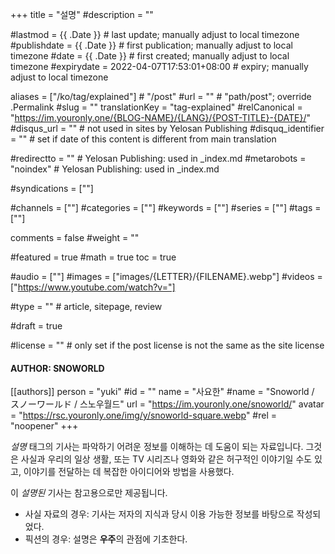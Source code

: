 +++
title = "설명"
#description = ""

#lastmod = {{ .Date }}                 # last update; manually adjust to local timezone
#publishdate = {{ .Date }}             # first publication; manually adjust to local timezone
#date = {{ .Date }}                    # first created; manually adjust to local timezone
#expirydate = 2022-04-07T17:53:01+08:00              # expiry; manually adjust to local timezone

aliases = ["/ko/tag/explained"]                                        # "/post"
#url = ""                                              # "path/post"; override .Permalink
#slug = ""
translationKey = "tag-explained"
#relCanonical = "https://im.youronly.one/{BLOG-NAME}/{LANG}/{POST-TITLE}-{DATE}/"
#disqus_url = ""                                       # not used in sites by Yelosan Publishing
#disquq_identifier = ""                                # set if date of this content is different from main translation

#redirectto = ""                                       # Yelosan Publishing: used in _index.md
#metarobots = "noindex"                                # Yelosan Publishing: used in _index.md

#syndications = [""]

#channels = [""]
#categories = [""]
#keywords = [""]
#series = [""]
#tags = [""]

comments = false
#weight = ""

#featured = true
#math = true
toc = true

#audio = [""]
#images = ["images/{LETTER}/{FILENAME}.webp"]
#videos = ["https://www.youtube.com/watch?v="]

#type = ""                                             # article, sitepage, review

#draft = true

#license = ""                                          # only set if the post license is not the same as the site license

#### AUTHOR: SNOWORLD ####
[[authors]]
  person = "yuki"
  #id = ""
  name = "사요한"
  #name = "Snoworld / スノーワールド / 스노우월드"
  url = "https://im.youronly.one/snoworld/"
  avatar = "https://rsc.youronly.one/img/y/snoworld-square.webp"
  #rel = "noopener"
+++

*설명* 태그의 기사는 파악하기 어려운 정보를 이해하는 데 도움이 되는 자료입니다. 그것은 사실과 우리의 일상 생활, 또는 TV 시리즈나 영화와 같은 허구적인 이야기일 수도 있고, 이야기를 전달하는 데 복잡한 아이디어와 방법을 사용했다.

이 *설명된* 기사는 참고용으로만 제공됩니다.

- 사실 자료의 경우: 기사는 저자의 지식과 당시 이용 가능한 정보를 바탕으로 작성되었다.
- 픽션의 경우: 설명은 **우주**의 관점에 기초한다.
